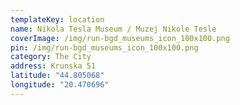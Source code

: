 ```yaml
---
templateKey: location
name: Nikola Tesla Museum / Muzej Nikole Tesle
coverImage: /img/run-bgd_museums_icon_100x100.png
pin: /img/run-bgd_museums_icon_100x100.png
category: The City
address: Krunska 51
latitude: "44.805068"
longitude: "20.470696"
---
```

